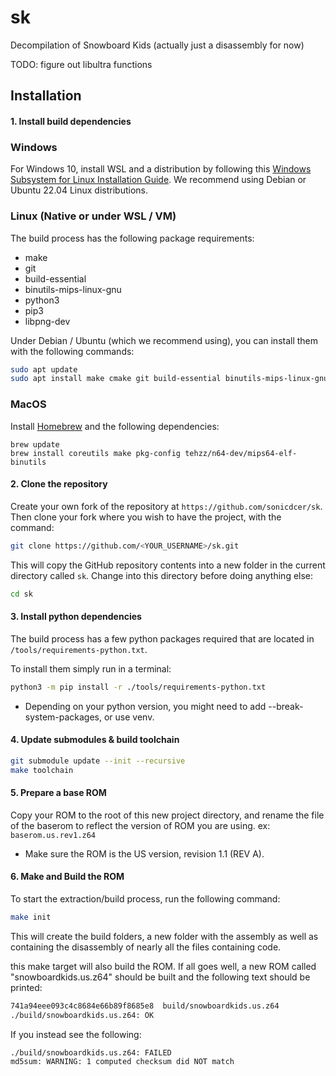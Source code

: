 # sk
Decompilation of Snowboard Kids (actually just a disassembly for now)

TODO: figure out libultra functions

## Installation
#### 1. Install build dependencies

### Windows

For Windows 10, install WSL and a distribution by following this
[Windows Subsystem for Linux Installation Guide](https://docs.microsoft.com/en-us/windows/wsl/install-win10).
We recommend using Debian or Ubuntu 22.04 Linux distributions.

### Linux (Native or under WSL / VM)

The build process has the following package requirements:

* make
* git
* build-essential
* binutils-mips-linux-gnu
* python3
* pip3
* libpng-dev

Under Debian / Ubuntu (which we recommend using), you can install them with the following commands:

```bash
sudo apt update
sudo apt install make cmake git build-essential binutils-mips-linux-gnu python3 python3-pip clang-format-14 clang-tidy
```

### MacOS

Install [Homebrew](https://brew.sh) and the following dependencies:
```
brew update
brew install coreutils make pkg-config tehzz/n64-dev/mips64-elf-binutils
```

#### 2. Clone the repository

Create your own fork of the repository at `https://github.com/sonicdcer/sk`. Then clone your fork where you wish to have the project, with the command:

```bash
git clone https://github.com/<YOUR_USERNAME>/sk.git
```

This will copy the GitHub repository contents into a new folder in the current directory called `sk`. Change into this directory before doing anything else:

```bash
cd sk
```

#### 3. Install python dependencies

The build process has a few python packages required that are located in `/tools/requirements-python.txt`.

To install them simply run in a terminal:

```bash
python3 -m pip install -r ./tools/requirements-python.txt
```
* Depending on your python version, you might need to add  --break-system-packages, or use venv.

#### 4. Update submodules & build toolchain

```bash
git submodule update --init --recursive
make toolchain
```

#### 5. Prepare a base ROM

Copy your ROM to the root of this new project directory, and rename the file of the baserom to reflect the version of ROM you are using. ex: `baserom.us.rev1.z64`
* Make sure the ROM is the US version, revision 1.1 (REV A).

#### 6. Make and Build the ROM

To start the extraction/build process, run the following command:

```bash
make init
```
This will create the build folders, a new folder with the assembly as well as containing the disassembly of nearly all the files containing code.

this make target will also build the ROM. If all goes well, a new ROM called "snowboardkids.us.z64" should be built and the following text should be printed:

```bash
741a94eee093c4c8684e66b89f8685e8  build/snowboardkids.us.z64
./build/snowboardkids.us.z64: OK
```

If you instead see the following:

```bash
./build/snowboardkids.us.z64: FAILED
md5sum: WARNING: 1 computed checksum did NOT match
```
